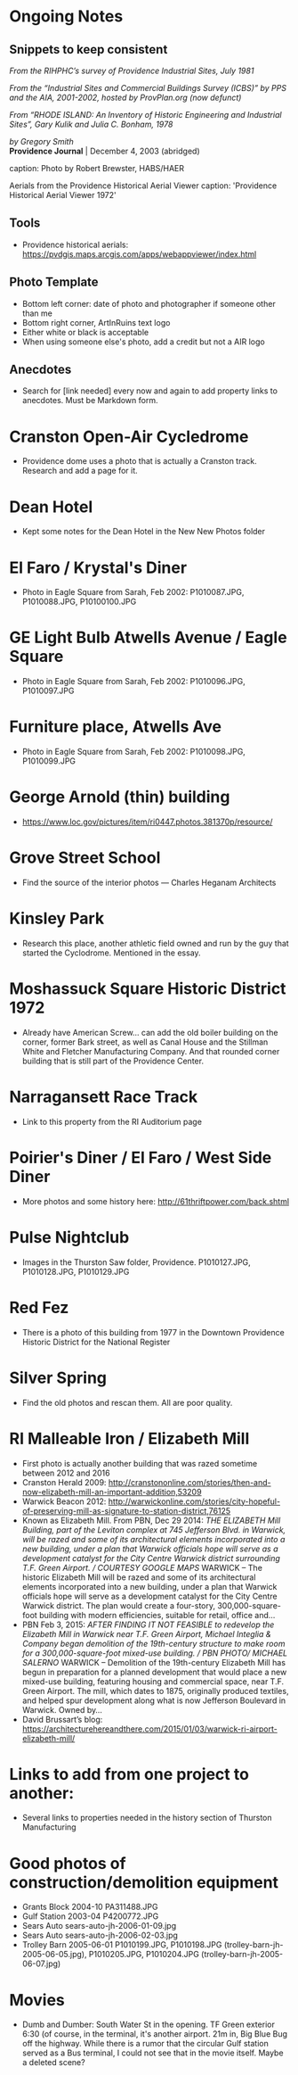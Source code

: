 
Ongoing Notes
=============

## Snippets to keep consistent

_From the RIHPHC’s survey of Providence Industrial Sites, July 1981_

_From the “Industrial Sites and Commercial Buildings Survey (ICBS)” by PPS and the AIA, 2001-2002, hosted by ProvPlan.org (now defunct)_

_From “RHODE ISLAND: An Inventory of Historic Engineering and Industrial Sites”, Gary Kulik and Julia C. Bonham, 1978_

_by Gregory Smith_  
**Providence Journal** | December 4, 2003 (abridged)

caption: Photo by Robert Brewster, HABS/HAER

Aerials from the Providence Historical Aerial Viewer
caption: 'Providence Historical Aerial Viewer 1972'


## Tools
* Providence historical aerials: https://pvdgis.maps.arcgis.com/apps/webappviewer/index.html


## Photo Template
* Bottom left corner: date of photo and photographer if someone other than me
* Bottom right corner, ArtInRuins text logo
* Either white or black is acceptable
* When using someone else's photo, add a credit but not a AIR logo

## Anecdotes
+ Search for [link needed] every now and again to add property links to anecdotes. Must be Markdown form. 

# Cranston Open-Air Cycledrome
+ Providence dome uses a photo that is actually a Cranston track. Research and add a page for it. 

# Dean Hotel
* Kept some notes for the Dean Hotel in the New New Photos folder

# El Faro / Krystal's Diner
* Photo in Eagle Square from Sarah, Feb 2002: P1010087.JPG, P1010088.JPG, P10100100.JPG

# GE Light Bulb Atwells Avenue / Eagle Square
* Photo in Eagle Square from Sarah, Feb 2002: P1010096.JPG, P1010097.JPG

# Furniture place, Atwells Ave
* Photo in Eagle Square from Sarah, Feb 2002: P1010098.JPG, P1010099.JPG

# George Arnold (thin) building
* https://www.loc.gov/pictures/item/ri0447.photos.381370p/resource/

# Grove Street School
* Find the source of the interior photos — Charles Heganam Architects

# Kinsley Park
+ Research this place, another athletic field owned and run by the guy that started the Cyclodrome. Mentioned in the essay.

# Moshassuck Square Historic District 1972
+ Already have American Screw… can add the old boiler building on the corner, former Bark street, as well as Canal House and the Stillman White and Fletcher Manufacturing Company. And that rounded corner building that is still part of the Providence Center.

# Narragansett Race Track
* Link to this property from the RI Auditorium page

# Poirier's Diner / El Faro / West Side Diner
* More photos and some history here: http://61thriftpower.com/back.shtml

# Pulse Nightclub
* Images in the Thurston Saw folder, Providence. P1010127.JPG, P1010128.JPG, P1010129.JPG

# Red Fez
* There is a photo of this building from 1977 in the Downtown Providence Historic District for the National Register

# Silver Spring
* Find the old photos and rescan them. All are poor quality. 


# RI Malleable Iron / Elizabeth Mill
* First photo is actually another building that was razed sometime between 2012 and 2016
* Cranston Herald 2009: http://cranstononline.com/stories/then-and-now-elizabeth-mill-an-important-addition,53209
* Warwick Beacon 2012: http://warwickonline.com/stories/city-hopeful-of-preserving-mill-as-signature-to-station-district,76125
* Known as Elizabeth Mill. From PBN, Dec 29 2014: _THE ELIZABETH Mill Building, part of the Leviton complex at 745 Jefferson Blvd. in Warwick, will be razed and some of its architectural elements incorporated into a new building, under a plan that Warwick officials hope will serve as a development catalyst for the City Centre Warwick district surrounding T.F. Green Airport. / COURTESY GOOGLE MAPS_ WARWICK – The historic Elizabeth Mill will be razed and some of its architectural elements incorporated into a new building, under a plan that Warwick officials hope will serve as a development catalyst for the City Centre Warwick district. The plan would create a four-story, 300,000-square-foot building with modern efficiencies, suitable for retail, office and…
* PBN Feb 3, 2015: _AFTER FINDING IT NOT FEASIBLE to redevelop the Elizabeth Mill in Warwick near T.F. Green Airport, Michael Integlia & Company began demolition of the 19th-century structure to make room for a 300,000-square-foot mixed-use building. / PBN PHOTO/ MICHAEL SALERNO_
WARWICK – Demolition of the 19th-century Elizabeth Mill has begun in preparation for a planned development that would place a new mixed-use building, featuring housing and commercial space, near T.F. Green Airport. The mill, which dates to 1875, originally produced textiles, and helped spur development along what is now Jefferson Boulevard in Warwick. Owned by…
* David Brussart’s blog: https://architecturehereandthere.com/2015/01/03/warwick-ri-airport-elizabeth-mill/


# Links to add from one project to another:
* Several links to properties needed in the history section of Thurston Manufacturing

# Good photos of construction/demolition equipment
* Grants Block 2004-10 PA311488.JPG
* Gulf Station 2003-04 P4200772.JPG
* Sears Auto sears-auto-jh-2006-01-09.jpg
* Sears Auto sears-auto-jh-2006-02-03.jpg
* Trolley Barn 2005-06-01 P1010199.JPG, P1010198.JPG (trolley-barn-jh-2005-06-05.jpg), P1010205.JPG, P1010204.JPG (trolley-barn-jh-2005-06-07.jpg)

# Movies
* Dumb and Dumber: South Water St in the opening. TF Green exterior 6:30 (of course, in the terminal, it's another airport. 21m in, Big Blue Bug off the highway. While there is a rumor that the circular Gulf station served as a Bus terminal, I could not see that in the movie itself. Maybe a deleted scene? 
